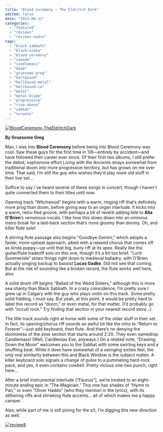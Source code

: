 ```yaml
---
title: "Blood Ceremony – The Eldritch Dark"
edited: false
date: "2013-06-21"
categories:
  - "featured"
  - "reviews"
  - "reviews-audio"
tags:
  - "black-sabbath"
  - "black-widow"
  - "blood-ceremony"
  - "canada"
  - "candlemass"
  - "doom"
  - "gruesome-greg"
  - "hellbound"
  - "hellbound-metal"
  - "hellbound-ca"
  - "metal"
  - "metal-blade"
  - "progressive"
  - "rise-above"
  - "sabbat"
  - "toronto"
---
```


[![BloodCeremony-TheEldritchDark](http://www.hellbound.ca/wp-content/uploads/2013/06/BloodCeremony-TheEldritchDark.jpg)](http://www.hellbound.ca/wp-content/uploads/2013/06/BloodCeremony-TheEldritchDark.jpg)

**By Gruesome Greg**

Man, I was into **Blood Ceremony** before being into Blood Ceremony was cool. Saw these guys for the first time in ’06—entirely by accident—and have followed their career ever since. Of their first two albums, I still prefer the debut; sophomore effort _Living with the Ancients_ strays somewhat from traditional doom into more progressive territory, but has grown on me over time. That said, I’m still the guy who wishes they’d play more old stuff in their live set…

Suffice to say I\`ve heard several of these songs in concert, though I haven\`t quite connected them to their titles until now.

Opening track “Witchwood” begins with a warm, ringing riff that’s definitely more prog than doom, before giving way to an organ interlude. It kicks into a warm, retro-fied groove, with perhaps a bit of reverb adding bite to **Alia O’Brien**’s venomous vocals. I like how this slows down into an ominous instro break for a laid-back section that’s more gloomy than doomy. Oh, and killer flute solo!

A stirring flute passage also begins “Goodbye Gemini,” which adopts a faster, more-upbeat approach, albeit with a relaxed chorus that comes off as kinda poppy—up until that big, burly riff at its apex. Really like the guitar/flute tradeoff solo on this one, though it’s a bit too brief. “Lord Summerisle” slows things right down to medieval balladry, with O’Brien actually singing backup to bassist **Lucas Gadke**. Did not see that coming. But at the risk of sounding like a broken record, the flute works well here, also.

A solid doom riff begins “Ballad of the Weird Sisters,” although this is more sea shanty than Black Sabbath. In a crazy coincidence, I’m pretty sure I grew up in Calgary with the guy who plays violin on this track. Some pretty solid fiddling, I must say. But yeah, at this point, it would be pretty hard to label this record as “doom,” or even metal, for that matter. (I’d probably go with “occult rock.” Try finding that section in your nearest record store…)

The title track sounds right at home with some of the older stuff in their set. In fact, its opening/chorus riff sounds an awful lot like the intro to “Return to Forever”—just add keyboard, then flute. And there’s no denying the doominess of the slow section that starts around 2:20. They even namedrop Candlemass! (Well, Candlemas Eve, anyways.) On a related note, “Drawing Down the Moon” welcomes you to the Sabbat with some swirling keys and a shuffling beat. While it does have somewhat of a swinging sixties feel, the only real similarity between this and Black Window is the subject matter. A killer keyboard solo signals a change of pulse to a pummeling hard-rock pace, and yes, it even contains cowbell. Pretty vicious one-two punch, right here…

After a brief instrumental interlude (“Faunus”), we’re treated to an eight-minute ending epic in “The Magician.” This one has shades of “Hymn to Pan,” or even “Oliver Haddo” (who they mention in the lyrics), with its slithering riffs and shrieking flute accents… all of which makes me a happy camper.

Alas, while part of me is still pining for the s/t, I’m digging this new direction as well.

[![review8](http://www.hellbound.ca/wp-content/uploads/2009/07/review8.png)](http://www.hellbound.ca/wp-content/uploads/2009/07/review8.png)
